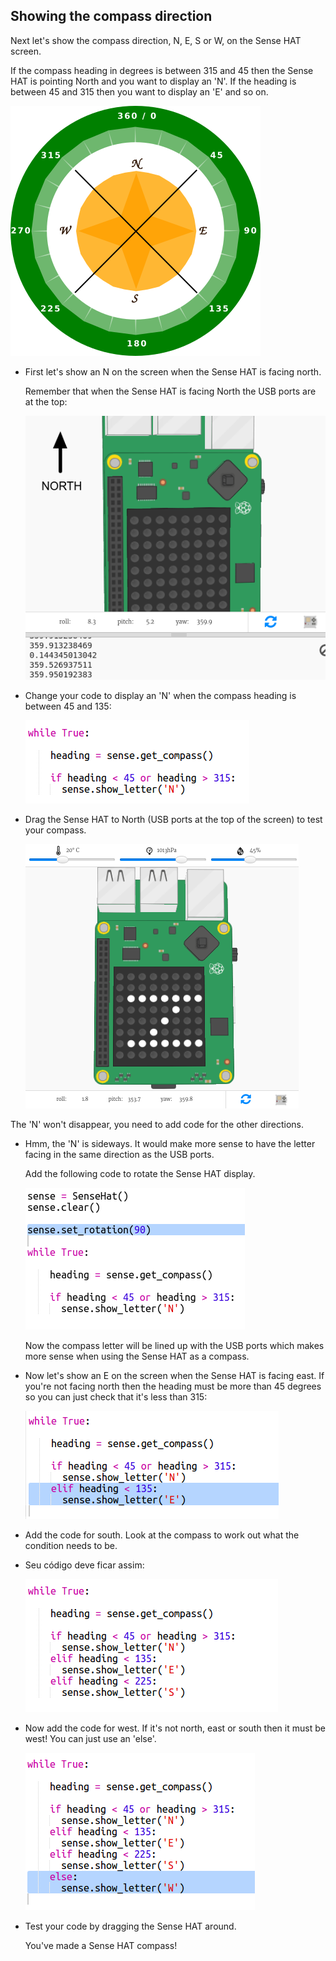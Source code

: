 ## Showing the compass direction

Next let's show the compass direction, N, E, S or W, on the Sense HAT screen.

If the compass heading in degrees is between 315 and 45 then the Sense HAT is pointing North and you want to display an 'N'. If the heading is between 45 and 315 then you want to display an 'E' and so on.

![screenshot](images/compass-quadrants.png)

+ First let's show an N on the screen when the Sense HAT is facing north.
    
    Remember that when the Sense HAT is facing North the USB ports are at the top:
    
    ![captura de tela](images/compass-north.png)

+ Change your code to display an 'N' when the compass heading is between 45 and 135:
    
    ![captura de tela](images/compass-north-code.png)

+ Drag the Sense HAT to North (USB ports at the top of the screen) to test your compass.
    
    ![captura de tela](images/compass-north-test.png)

The 'N' won't disappear, you need to add code for the other directions.

+ Hmm, the 'N' is sideways. It would make more sense to have the letter facing in the same direction as the USB ports.
    
    Add the following code to rotate the Sense HAT display.
    
    ![screenshot](images/compass-rotate.png)
    
    Now the compass letter will be lined up with the USB ports which makes more sense when using the Sense HAT as a compass.

+ Now let's show an E on the screen when the Sense HAT is facing east. If you're not facing north then the heading must be more than 45 degrees so you can just check that it's less than 315:
    
    ![screenshot](images/compass-east-code.png)

+ Add the code for south. Look at the compass to work out what the condition needs to be.

+ Seu código deve ficar assim:
    
    ![screenshot](images/compass-south-code.png)

+ Now add the code for west. If it's not north, east or south then it must be west! You can just use an 'else'.
    
    ![screenshot](images/compass-west-code.png)

+ Test your code by dragging the Sense HAT around.
    
    You've made a Sense HAT compass!